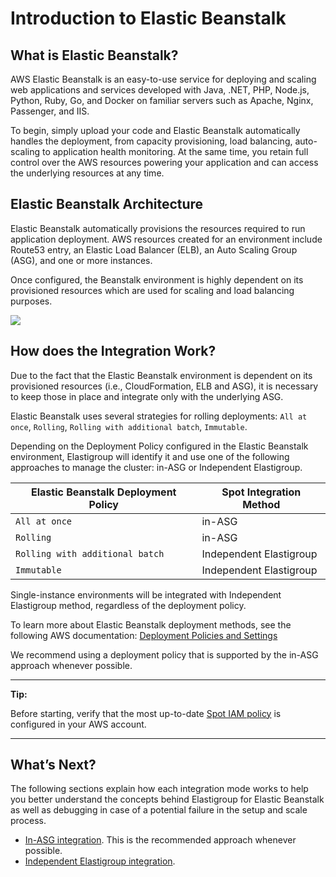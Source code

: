 # Introduction to Elastic Beanstalk

## What is Elastic Beanstalk?

AWS Elastic Beanstalk is an easy-to-use service for deploying and scaling web applications and services developed with Java, .NET, PHP, Node.js, Python, Ruby, Go, and Docker on familiar servers such as Apache, Nginx, Passenger, and IIS.

To begin, simply upload your code and Elastic Beanstalk automatically handles the deployment, from capacity provisioning, load balancing, auto-scaling to application health monitoring. At the same time, you retain full control over the AWS resources powering your application and can access the underlying resources at any time.

## Elastic Beanstalk Architecture

Elastic Beanstalk automatically provisions the resources required to run application deployment. AWS resources created for an environment include Route53 entry, an Elastic Load Balancer (ELB), an Auto Scaling Group (ASG), and one or more instances.

Once configured, the Beanstalk environment is highly dependent on its provisioned resources which are used for scaling and load balancing purposes.

<img src="/elastigroup/_media/elastic-beanstalkREADME_1.png" />

## How does the Integration Work?

Due to the fact that the Elastic Beanstalk environment is dependent on its provisioned resources (i.e., CloudFormation, ELB and ASG), it is necessary to keep those in place and integrate only with the underlying ASG.

Elastic Beanstalk uses several strategies for rolling deployments:  `All at once`, `Rolling`, `Rolling with additional batch`, `Immutable`.

Depending on the Deployment Policy configured in the Elastic Beanstalk environment, Elastigroup will identify it and use one of the following approaches to manage the cluster: in-ASG or Independent Elastigroup.

**Elastic Beanstalk Deployment Policy** | 	**Spot Integration Method**
--------------------------------------- |   ---------------------------
`All at once`	| in-ASG
`Rolling` |	in-ASG
`Rolling with additional batch`	| Independent Elastigroup
`Immutable`	| Independent Elastigroup

Single-instance environments will be integrated with Independent Elastigroup method, regardless of the deployment policy.

To learn more about Elastic Beanstalk deployment methods, see the following AWS documentation: [Deployment Policies and Settings](https://docs.aws.amazon.com/elasticbeanstalk/latest/dg/using-features.rolling-version-deploy.html)

We recommend using a deployment policy that is supported by the in-ASG approach whenever possible.

---

**Tip:**

Before starting, verify that the most up-to-date [Spot IAM policy](administration/api/spot-policy-in-aws) is configured in your AWS account.

---

## What’s Next?

The following sections explain how each integration mode works to help you better understand the concepts behind Elastigroup for Elastic Beanstalk as well as debugging in case of a potential failure in the setup and scale process.

* [In-ASG integration](elastigroup/tools-integrations/elastic-beanstalk/in-asg). This is the recommended approach whenever possible.
* [Independent Elastigroup integration](elastigroup/tools-integrations/elastic-beanstalk/independent-elastigroup-integration).

